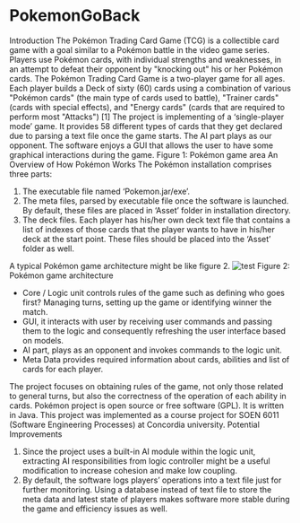 # PokemonGoBack
Introduction
The Pokémon Trading Card Game (TCG) is a collectible card game with a goal similar to a Pokémon battle in the video game series. Players use Pokémon cards, with individual strengths and weaknesses, in an attempt to defeat their opponent by "knocking out" his or her Pokémon cards. The Pokémon Trading Card Game is a two-player game for all ages. Each player builds a Deck of sixty (60) cards using a combination of various "Pokémon cards" (the main type of cards used to battle), "Trainer cards" (cards with special effects), and "Energy cards" (cards that are required to perform most "Attacks") [1]
The project is implementing of a ‘single-player mode’ game. It provides 58 different types of cards that they get declared due to parsing a text file once the game starts. The AI part plays as our opponent. The software enjoys a GUI that allows the user to have some graphical interactions during the game. 
Figure 1: Pokémon game area
An Overview of How Pokémon Works
The Pokémon installation comprises three parts:
1.	The executable file named ‘Pokemon.jar/exe’.
2.	The meta files, parsed by executable file once the software is launched. By default, these files are placed in ‘Asset’ folder in installation directory.
3.	The deck files. Each player has his/her own deck text file that contains a list of indexes of those cards that the player wants to have in his/her deck at the start point. These files should be placed into the ‘Asset’ folder as well.

A typical Pokémon game architecture might be like figure 2.
![test](https://github.com/h0111in/PokemonGoBack/Documents/game-screenshot.jpg)
Figure 2: Pokémon game architecture

*	Core / Logic unit controls rules of the game such as defining who goes first? Managing turns, setting up the game or identifying winner the match.
*	GUI, it interacts with user by receiving user commands and passing them to the logic and consequently refreshing the user interface based on models.
*	AI part, plays as an opponent and invokes commands to the logic unit.
*	Meta Data provides required information about cards, abilities and list of cards for each player.

The project focuses on obtaining rules of the game, not only those related to general turns, but also the correctness of the operation of each ability in cards.
Pokémon project is open source or free software (GPL). It is written in Java. This project was implemented as a course project for SOEN 6011 (Software Engineering Processes) at Concordia university.
Potential Improvements
1.	Since the project uses a built-in AI module within the logic unit, extracting AI responsibilities from logic controller might be a useful modification to increase cohesion and make low coupling.
2.	By default, the software logs players’ operations into a text file just for further monitoring. Using a database instead of text file to store the meta data and latest state of players makes software more stable during the game and efficiency issues as well.
